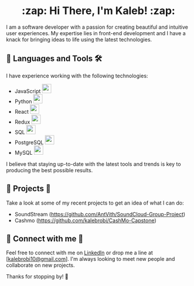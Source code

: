 <h1 align="center">
  :zap: Hi There, I'm Kaleb! :zap:
</h1>

I am a software developer with a passion for creating beautiful and intuitive user experiences. My expertise lies in front-end development and I have a knack for bringing ideas to life using the latest technologies.

## 🔧 Languages and Tools 🛠️

I have experience working with the following technologies:

- JavaScript  <img src="https://img.icons8.com/color/48/000000/javascript.png" width="25"/>
- Python  <img src="https://img.icons8.com/color/48/000000/python.png" width="25"/>
- React  <img src="https://img.icons8.com/color/48/000000/react-native.png" width="25"/>
- Redux  <img src="https://img.icons8.com/color/48/000000/redux.png" width="25"/>
- SQL  <img src="https://img.icons8.com/color/48/000000/sql.png" width="25"/>
- PostgreSQL  <img src="https://img.icons8.com/color/48/000000/postgresql.png" width="25"/>
- MySQL  <img src="https://img.icons8.com/color/48/000000/mysql-logo.png" width="25"/>

I believe that staying up-to-date with the latest tools and trends is key to producing the best possible results.

## 🚀 Projects 🚀

Take a look at some of my recent projects to get an idea of what I can do:

- SoundStream (https://github.com/AntVith/SoundCloud-Group-Project)
- Cashmo (https://github.com/kalebrobi/CashMo-Capstone)


## 🤝 Connect with me 🤝

Feel free to connect with me on [LinkedIn](https://www.linkedin.com/in/kaleb-robi-a5abb0124/) or drop me a line at [kalebrobi10@gmail.com]. I'm always looking to meet new people and collaborate on new projects.

Thanks for stopping by! 🙌
 
 

<!--
**kalebrobi/kalebrobi** is a ✨ _special_ ✨ repository because its `README.md` (this file) appears on your GitHub profile.

Here are some ideas to get you started:

- 🔭 I’m currently working on Cashmo a clone of the popular app Venmo 
- 🌱 I’m currently learning ...
- 👯 I’m looking to collaborate on ...
- 🤔 I’m looking for help with ...
- 💬 Ask me about ...
- 📫 How to reach me: ...
- 😄 Pronouns: ...
- ⚡ Fun fact: ...
-->
